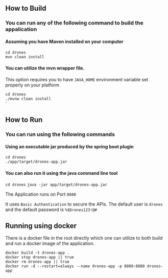 
## How to Build

### You can run any of the following command to build the appalication

#### Assuming you have Maven installed on your computer

`cd drones`<br />
`mvn clean install`

#### You can utilize the mvn wrapper file. 

This option requires you to have `JAVA_HOME` environment variable set properly on your platform

`cd drones`<br />
`./mvnw clean install`<br />`


## How to Run

### You can run using the following commands

#### Using an executable jar produced by the spring boot plugin

`cd drones`<br />
`./app/target/drones-app.jar`<br />

#### You can also run it using the java command line tool

`cd drones`
`java -jar app/target/drones-app.jar`

The Application runs on Port `8080`

It uses `Basic Authentication` to secure the APIs. The default user is `drones` and the default password is `%$Drones123!@#`

## Running using docker

There is a docker file in the root directly which one can utilize to both build and run a docker image of the application.

`docker build -t drones-app .` <br />
`docker stop drones-app || true` <br />
`docker rm drones-app || true` <br />
`docker run -d --restart=always --name drones-app -p 8080:8080 drones-app` <br />